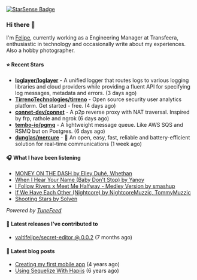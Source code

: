 <a href="https://starsense.app/developer-types" target="_blank"><img src="https://starsense.app/api/badge/?user=valtlfelipe" alt="StarSense Badge"></a>

### Hi there 👋

I'm [Felipe](https://felipevm.com), currently working as a Engineering Manager at Transfeera, enthusiastic in technology and occasionally write about my experiences. Also a hobby photographer.

#### ⭐ Recent Stars
- **[loglayer/loglayer](https://github.com/loglayer/loglayer)** - A unified logger that routes logs to various logging libraries and cloud providers while providing a fluent API for specifying log messages, metadata and errors. (3 days ago)
- **[TirrenoTechnologies/tirreno](https://github.com/TirrenoTechnologies/tirreno)** - Open source security user analytics platform. Get started - free. (4 days ago)
- **[connet-dev/connet](https://github.com/connet-dev/connet)** - A p2p reverse proxy with NAT traversal. Inspired by frp, rathole and ngrok (6 days ago)
- **[tembo-io/pgmq](https://github.com/tembo-io/pgmq)** - A lightweight message queue. Like AWS SQS and RSMQ but on Postgres. (6 days ago)
- **[dunglas/mercure](https://github.com/dunglas/mercure)** - 🪽 An open, easy, fast, reliable and battery-efficient solution for real-time communications (1 week ago)

#### 🎧 What I have been listening
- [MONEY ON THE DASH by Elley Duhé, Whethan](https://open.spotify.com/track/1p0jBDjxORjYNJyAphBRpE)
- [When I Hear Your Name (Baby Don&#39;t Stop) by Yanoy](https://open.spotify.com/track/6QvHXosopVKisr2n55moDq)
- [I Follow Rivers x Meet Me Halfway - Medley Version by smashup](https://open.spotify.com/track/35CXS5il66nJkKjAiSzyQl)
- [If We Have Each Other (Nightcore) by NightcoreMuzzic, TommyMuzzic](https://open.spotify.com/track/4gbAX1vCXJEy2e4cbj8Y7R)
- [Shooting Stars by Solven](https://open.spotify.com/track/3O8cUTgeU37uII7wZotxLp)

_Powered by [TuneFeed](https://tunefeed.app?ref=valtlfelipe-gh-profile)_ 

#### 🚀 Latest releases I've contributed to


- [valtlfelipe/secret-editor @ 0.0.2](https://github.com/valtlfelipe/secret-editor/releases/tag/0.0.2) (7 months ago)

#### 📄 Latest blog posts
- [Creating my first mobile app](https://felipevm.com/posts/creating-my-first-mobile-app/) (4 years ago)
- [Using Sequelize With Hapijs](https://felipevm.com/posts/using-sequelize-with-hapijs/) (6 years ago)
